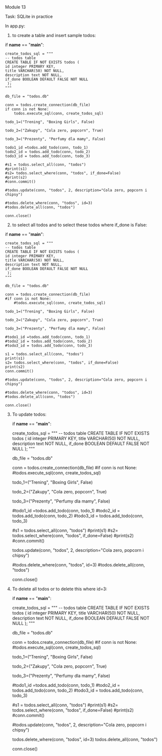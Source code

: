 Module 13

Task: SQLite in practice

In app.py:

1. to create a table and insert sample todos:

if __name__ == "__main__":
     
    create_todos_sql = """
    -- todos table
    CREATE TABLE IF NOT EXISTS todos (
    id integer PRIMARY KEY,
    title VARCHAR(50) NOT NULL,
    description text NOT NULL,
    if_done BOOLEAN DEFAULT FALSE NOT NULL
     );
    """

    db_file = "todos.db"
    
    conn = todos.create_connection(db_file)
    if conn is not None:
        todos.execute_sql(conn, create_todos_sql)

    todo_1=("Trening", "Boxing Girls", False)

    todo_2=("Zakupy", "Cola zero, popcorn", True)

    todo_3=("Prezenty", "Perfumy dla mamy", False)

    todo1_id =todos.add_todo(conn, todo_1)
    todo2_id = todos.add_todo(conn, todo_2)
    todo3_id = todos.add_todo(conn, todo_3)
    
    #s1 = todos.select_all(conn, "todos")
    #print(s1)
    #s2= todos.select_where(conn, "todos", if_done=False)
    #print(s2)
    #conn.commit()
    
    #todos.update(conn, "todos", 2, description="Cola zero, popcorn i chipsy")
    
    #todos.delete_where(conn, "todos", id=3)
    #todos.delete_all(conn, "todos")
    
    conn.close()
    
2. to select all todos and to select these todos where if_done is False:

if __name__ == "__main__":
     
    create_todos_sql = """
    -- todos table
    CREATE TABLE IF NOT EXISTS todos (
    id integer PRIMARY KEY,
    title VARCHAR(50) NOT NULL,
    description text NOT NULL,
    if_done BOOLEAN DEFAULT FALSE NOT NULL
     );
    """

    db_file = "todos.db"
    
    conn = todos.create_connection(db_file)
    #if conn is not None:
        #todos.execute_sql(conn, create_todos_sql)

    todo_1=("Trening", "Boxing Girls", False)

    todo_2=("Zakupy", "Cola zero, popcorn", True)

    todo_3=("Prezenty", "Perfumy dla mamy", False)

    #todo1_id =todos.add_todo(conn, todo_1)
    #todo2_id = todos.add_todo(conn, todo_2)
    #todo3_id = todos.add_todo(conn, todo_3)
    
    s1 = todos.select_all(conn, "todos")
    print(s1)
    s2= todos.select_where(conn, "todos", if_done=False)
    print(s2)
    conn.commit()
    
    #todos.update(conn, "todos", 2, description="Cola zero, popcorn i chipsy")
    
    #todos.delete_where(conn, "todos", id=3)
    #todos.delete_all(conn, "todos")
    
    conn.close()
    
3. To update todos:

    if __name__ == "__main__":
     
    create_todos_sql = """
    -- todos table
    CREATE TABLE IF NOT EXISTS todos (
    id integer PRIMARY KEY,
    title VARCHAR(50) NOT NULL,
    description text NOT NULL,
    if_done BOOLEAN DEFAULT FALSE NOT NULL
     );
    """

    db_file = "todos.db"
    
    conn = todos.create_connection(db_file)
    #if conn is not None:
        #todos.execute_sql(conn, create_todos_sql)

    todo_1=("Trening", "Boxing Girls", False)

    todo_2=("Zakupy", "Cola zero, popcorn", True)

    todo_3=("Prezenty", "Perfumy dla mamy", False)

    #todo1_id =todos.add_todo(conn, todo_1)
    #todo2_id = todos.add_todo(conn, todo_2)
    #todo3_id = todos.add_todo(conn, todo_3)
    
    #s1 = todos.select_all(conn, "todos")
    #print(s1)
    #s2= todos.select_where(conn, "todos", if_done=False)
    #print(s2)
    #conn.commit()
    
    todos.update(conn, "todos", 2, description="Cola zero, popcorn i chipsy")
    
    #todos.delete_where(conn, "todos", id=3)
    #todos.delete_all(conn, "todos")
    
    conn.close()
    
4. To delete all todos or to delete this where id=3:

    if __name__ == "__main__":
     
    create_todos_sql = """
    -- todos table
    CREATE TABLE IF NOT EXISTS todos (
    id integer PRIMARY KEY,
    title VARCHAR(50) NOT NULL,
    description text NOT NULL,
    if_done BOOLEAN DEFAULT FALSE NOT NULL
     );
    """

    db_file = "todos.db"
    
    conn = todos.create_connection(db_file)
    #if conn is not None:
        #todos.execute_sql(conn, create_todos_sql)

    todo_1=("Trening", "Boxing Girls", False)

    todo_2=("Zakupy", "Cola zero, popcorn", True)

    todo_3=("Prezenty", "Perfumy dla mamy", False)

    #todo1_id =todos.add_todo(conn, todo_1)
    #todo2_id = todos.add_todo(conn, todo_2)
    #todo3_id = todos.add_todo(conn, todo_3)
    
    #s1 = todos.select_all(conn, "todos")
    #print(s1)
    #s2= todos.select_where(conn, "todos", if_done=False)
    #print(s2)
    #conn.commit()
    
    #todos.update(conn, "todos", 2, description="Cola zero, popcorn i chipsy")
    
    todos.delete_where(conn, "todos", id=3)
    todos.delete_all(conn, "todos")
    
    conn.close()
